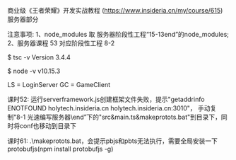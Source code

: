 商业级《王者荣耀》开发实战教程 (https://www.insideria.cn/my/course/615) 服务器部分

注意事项:
1、node_modules 取 服务器阶段性工程“15-13end”的node_modules;
2、服务器课程 53 对应阶段性工程 8-2


$ tsc -v
Version 3.4.4

$ node -v
v10.15.3

LS = LoginServer
GC = GameClient

课时52:
运行serverframework.js创建框架文件失败，提示"getaddrinfo ENOTFOUND holytech.insideria.cn holytech.insideria.cn:3010"，
手动复制“8-1 光速编写服务器\end”下的"src&main.ts&makeprotots.bat"到目录下，同时将conf也移动到目录下

课时61:
.\makeprotots.bat，会提示pbjs和pbts无法执行，需要全局安装一下protobufjs(npm install protobufjs -g)
